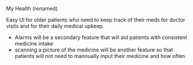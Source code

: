 My Health (renamed)

Easy UI for older patients who need to keep track of their meds for doctor visits and for their daily medical upkeep.

- Alarms will be a secondary feature that will aid patients with consistent medicine intake
- scanning a picture of the medicine will be another feature so that patients will not need to mannually input their medicine and how often.

